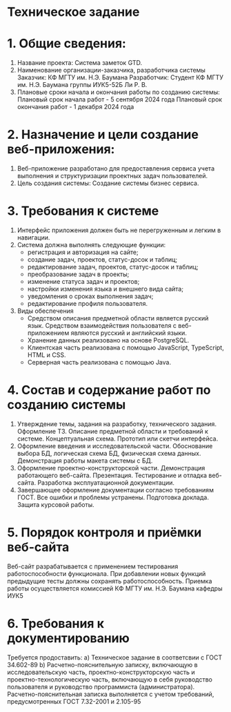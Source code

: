 # Техническое задание

# 1. Общие сведения:

1. Название проекта: Система заметок GTD.
2. Наименование организации-заказчика, разработчика системы Заказчик: КФ МГТУ им. Н.Э. Баумана Разработчик: Студент КФ МГТУ им. Н.Э. Баумана группы ИУК5-52Б Ли Р. В.
3. Плановые сроки начала и окончания работы по созданию системы: Плановый срок начала работ - 5 сентября 2024 года Плановый срок окончания работ - 1 декабря 2024 года

# 2. Назначение и цели создание веб-приложения:

1. Веб-приложение разработано для предоставления сервиса учета выполнения и структуризации проектных задач пользователей.
2. Цель создания системы:
Создание системы бизнес сервиса.

# 3. Требования к системе

1. Интерфейс приложения должен быть не перегруженным и легким в навигации.
2. Система должна выполнять следующие функции:
   - регистрация и авторизация на сайте;
   - создание задач, проектов, статус-досок и таблиц;
   - редактирование задач, проектов, статус-досок и таблиц;
   - преобразование задач в проекты;
   - изменение статуса задач и проектов;
   - настройки изменения языка и внешнего вида сайта;
   - уведомления о сроках выполнения задач;
   - редактирование профиля пользователя.
3. Виды обеспечения
   - Средством описания предметной области является русский язык. Средством взаимодействия пользователя с веб-приложением являются русский и английский языки.
   - Хранение данных реализовано на основе PostgreSQL.
   - Клиентская часть реализована с помощью JavaScript, TypeScript, HTML и CSS.
   - Серверная часть реализована с помощью Java.

# 4. Состав и содержание работ по созданию системы

1. Утверждение темы, задания на разработку, технического задания. Оформление ТЗ. Описание предметной области и требований к системе. Концептуальная схема. Прототип или скетчи интерфейса.
2. Оформление введения и исследовательской части. Обоснование выбора БД, логическая схема БД, физическая схема данных. Демонстрация работы макета системы с БД.
3. Оформление проектно-конструкторской части. Демонстрация работающего веб-сайта. Презентация. Тестирование и отладка веб-сайта. Разработка эксплуатационной документации.
4. Завершающее оформление документации согласно требованиям ГОСТ. Все ошибки и проблемы устранены. Подготовка доклада. Защита курсовой работы.

# 5. Порядок контроля и приёмки веб-сайта

Веб-сайт разрабатывается с применением тестирования работоспособности функционала. При добавлении новых функций предыдущие тесты должны сохранять работоспособность. Приемка работы осуществляется комиссией КФ МГТУ им. Н.Э. Баумана кафедры ИУК5

# 6. Требования к документированию

Требуется продоставить:
а) Техническое задание в соответсвии с ГОСТ 34.602-89
b) Расчетно-пояснительную записку, включающую в исследовательскую часть, проектно-конструкторскую часть и проектно-технологическую часть, включающую в себя руководство пользователя и руководство программиста (администратора). Расчетно-пояснительная записка выполняется с учетом требований, предусмотренных ГОСТ 7.32-2001 и 2.105-95

